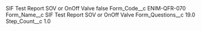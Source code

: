 <?xml version="1.0" encoding="UTF-8"?>
<CustomMetadata xmlns="http://soap.sforce.com/2006/04/metadata" xmlns:xsi="http://www.w3.org/2001/XMLSchema-instance" xmlns:xsd="http://www.w3.org/2001/XMLSchema">
    <label>SIF Test Report SOV or OnOff Valve</label>
    <protected>false</protected>
    <values>
        <field>Form_Code__c</field>
        <value xsi:type="xsd:string">ENIM-QFR-070</value>
    </values>
    <values>
        <field>Form_Name__c</field>
        <value xsi:type="xsd:string">SIF Test Report SOV or OnOff Valve</value>
    </values>
    <values>
        <field>Form_Questions__c</field>
        <value xsi:type="xsd:double">19.0</value>
    </values>
    <values>
        <field>Step_Count__c</field>
        <value xsi:type="xsd:double">1.0</value>
    </values>
</CustomMetadata>
